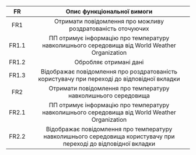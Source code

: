 |  FR   |                                            Опис функціональної вимоги                                            |
| :---: | :--------------------------------------------------------------------------------------------------------------: |
|  FR1  |                           Отримати повідомлення про можливу роздратованість оточуючих                            |
| FR1.1 |          ПП отримує інформацію про температуру навколишнього середовища від World Weather Organization           |
| FR1.2 |                                              Обробляє отримані дані                                              |
| FR1.3 |           Відображає повідомлення про роздратованість користувачу при переході до відповідної вкладки            |
|  FR2  |                          Отримати повідомлення про температуру навколишнього середовища                          |
| FR2.1 |          ПП отримує інформацію про температуру навколишнього середовища від World Weather Organization           |
| FR2.2 | Відображає повідомлення про температуру навколишнього середовища користувачу при переході до відповідної вкладки |
